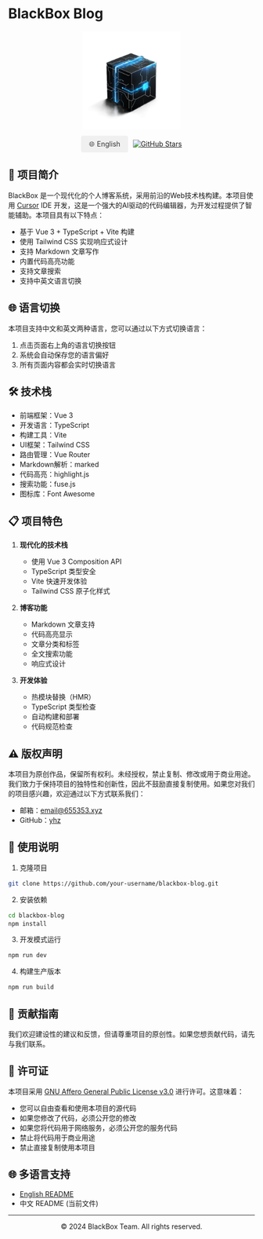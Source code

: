 # BlackBox Blog

<div align="center">
  <img src="docs/images/blackbox.png" alt="BlackBox Logo" width="200"/>
  
  <div style="margin: 10px 0; display: flex; justify-content: center; gap: 10px;">
    <a href="README.en.md" style="padding: 8px 16px; border-radius: 4px; text-decoration: none; background-color: #f0f0f0; color: #333; display: flex; align-items: center;">
      <span style="margin-right: 5px;">🌐</span> English
    </a>
    <a href="https://github.com/hamster-yhz/blackBox_v2.0.0" target="_blank" style="display: flex; align-items: center;">
      <img src="https://img.shields.io/github/stars/hamster-yhz/blackBox_v2.0.0?style=social" alt="GitHub Stars">
    </a>
  </div>
</div>

## 🚀 项目简介

BlackBox 是一个现代化的个人博客系统，采用前沿的Web技术栈构建。本项目使用 [Cursor](https://cursor.sh/) IDE 开发，这是一个强大的AI驱动的代码编辑器，为开发过程提供了智能辅助。本项目具有以下特点：

- 基于 Vue 3 + TypeScript + Vite 构建
- 使用 Tailwind CSS 实现响应式设计
- 支持 Markdown 文章写作
- 内置代码高亮功能
- 支持文章搜索
- 支持中英文语言切换

## 🌐 语言切换

本项目支持中文和英文两种语言，您可以通过以下方式切换语言：

1. 点击页面右上角的语言切换按钮
2. 系统会自动保存您的语言偏好
3. 所有页面内容都会实时切换语言

## 🛠️ 技术栈

- 前端框架：Vue 3
- 开发语言：TypeScript
- 构建工具：Vite
- UI框架：Tailwind CSS
- 路由管理：Vue Router
- Markdown解析：marked
- 代码高亮：highlight.js
- 搜索功能：fuse.js
- 图标库：Font Awesome

## 📋 项目特色

1. **现代化的技术栈**
   - 使用 Vue 3 Composition API
   - TypeScript 类型安全
   - Vite 快速开发体验
   - Tailwind CSS 原子化样式

2. **博客功能**
   - Markdown 文章支持
   - 代码高亮显示
   - 文章分类和标签
   - 全文搜索功能
   - 响应式设计

3. **开发体验**
   - 热模块替换（HMR）
   - TypeScript 类型检查
   - 自动构建和部署
   - 代码规范检查

## ⚠️ 版权声明

本项目为原创作品，保留所有权利。未经授权，禁止复制、修改或用于商业用途。我们致力于保持项目的独特性和创新性，因此不鼓励直接复制使用。如果您对我们的项目感兴趣，欢迎通过以下方式联系我们：

- 邮箱：email@655353.xyz
- GitHub：[yhz](https://github.com/hamster-yhz)

## 📝 使用说明

1. 克隆项目
```bash
git clone https://github.com/your-username/blackbox-blog.git
```

2. 安装依赖
```bash
cd blackbox-blog
npm install
```

3. 开发模式运行
```bash
npm run dev
```

4. 构建生产版本
```bash
npm run build
```

## 🤝 贡献指南

我们欢迎建设性的建议和反馈，但请尊重项目的原创性。如果您想贡献代码，请先与我们联系。

## 📄 许可证

本项目采用 [GNU Affero General Public License v3.0](LICENSE) 进行许可。这意味着：

- 您可以自由查看和使用本项目的源代码
- 如果您修改了代码，必须公开您的修改
- 如果您将代码用于网络服务，必须公开您的服务代码
- 禁止将代码用于商业用途
- 禁止直接复制使用本项目

## 🌐 多语言支持

- [English README](README.en.md)
- 中文 README (当前文件)

---

<div align="center">
  <p>© 2024 BlackBox Team. All rights reserved.</p>
</div> 